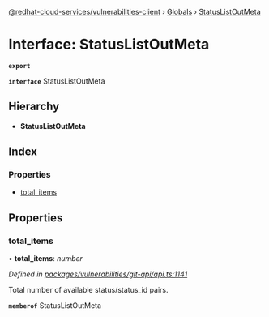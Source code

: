 [@redhat-cloud-services/vulnerabilities-client](../README.md) › [Globals](../globals.md) › [StatusListOutMeta](statuslistoutmeta.md)

# Interface: StatusListOutMeta

**`export`** 

**`interface`** StatusListOutMeta

## Hierarchy

* **StatusListOutMeta**

## Index

### Properties

* [total_items](statuslistoutmeta.md#total_items)

## Properties

###  total_items

• **total_items**: *number*

*Defined in [packages/vulnerabilities/git-api/api.ts:1141](https://github.com/RedHatInsights/javascript-clients/blob/master/packages/vulnerabilities/git-api/api.ts#L1141)*

Total number of available status/status_id pairs.

**`memberof`** StatusListOutMeta
